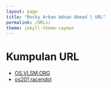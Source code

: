 ```yaml
---
layout: page
title: "Rocky Arkan Adnan Ahmad | URL"
permalink: /URLs/
theme: jekyll-theme-cayman
---
```



# Kumpulan URL
- [OS.VLSM.ORG](https://os.vlsm.org/)
- [os201 racendol](https://racendol.github.io/os201/)